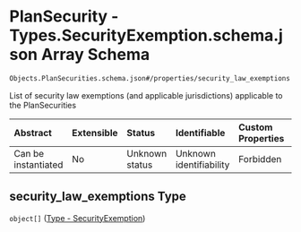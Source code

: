 # PlanSecurity - Types.SecurityExemption.schema.json Array Schema

```txt
Objects.PlanSecurities.schema.json#/properties/security_law_exemptions
```

List of security law exemptions (and applicable jurisdictions) applicable to the PlanSecurities

| Abstract            | Extensible | Status         | Identifiable            | Custom Properties | Additional Properties | Access Restrictions | Defined In                                                                                  |
| :------------------ | :--------- | :------------- | :---------------------- | :---------------- | :-------------------- | :------------------ | :------------------------------------------------------------------------------------------ |
| Can be instantiated | No         | Unknown status | Unknown identifiability | Forbidden         | Allowed               | none                | [PlanSecurities.schema.json*](../objects/PlanSecurities.schema.json "open original schema") |

## security_law_exemptions Type

`object[]` ([Type - SecurityExemption](plansecurities-properties-plansecurity---typessecurityexemptionschemajson-array-type---securityexemption.md))
